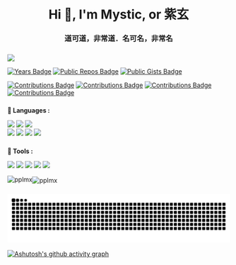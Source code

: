 <h1 align="center">Hi 👋, I'm Mystic, or 紫玄</h1>
<h3 align="center">道可道，非常道．名可名，非常名</h3>

###

<img src="https://komarev.com/ghpvc/?username=pplmx&&style=flat-square" align="center" />

[![Years Badge](https://badges.strrl.dev/years/pplmx)](https://badges.strrl.dev)
[![Public Repos Badge](https://badges.strrl.dev/repos/pplmx)](https://badges.strrl.dev)
[![Public Gists Badge](https://badges.strrl.dev/gists/pplmx)](https://badges.strrl.dev)

[![Contributions Badge](https://badges.strrl.dev/contributions/all/pplmx)](https://badges.strrl.dev)
[![Contributions Badge](https://badges.strrl.dev/contributions/monthly/pplmx)](https://badges.strrl.dev)
[![Contributions Badge](https://badges.strrl.dev/commits/monthly/pplmx)](https://badges.strrl.dev)
[![Contributions Badge](https://badges.strrl.dev/issues-and-prs/monthly/pplmx)](https://badges.strrl.dev)

###

**🌱 Languages :**

<code><a href="https://www.python.org/" target="_blank"><img height="50" src="https://www.vectorlogo.zone/logos/python/python-official.svg"></a></code>
<code><a href="https://go.dev/" target="_blank"><img height="50" src="https://www.vectorlogo.zone/logos/golang/golang-official.svg"></a></code>
<code><a href="https://en.cppreference.com/w/" target="_blank"><img height="50" src="https://github.com/isocpp/logos/blob/master/cpp_logo.svg"></a></code>
<br/>
<code><a href="https://openjdk.java.net/" target="_blank"><img height="50" src="https://www.vectorlogo.zone/logos/java/java-horizontal.svg"></a></code>
<code><a href="https://www.rust-lang.org/" target="_blank"><img height="50" src="https://www.rust-lang.org/logos/rust-logo-64x64.png"></a></code>
<code><a href="https://en.wikipedia.org/wiki/Bash_(Unix_shell)" target="_blank"><img height="50" src="https://www.vectorlogo.zone/logos/gnu_bash/gnu_bash-official.svg"></a></code>
<code><a href="https://en.wikipedia.org/wiki/Visual_Basic" target="_blank"><img height="50" src="https://www.vectorlogo.zone/logos/microsoft_vb/microsoft_vb-ar21.svg"></a></code>

###

**🌱 Tools :**

<code><a href="https://www.jetbrains.com/" target="_blank"><img height="50" src="https://www.vectorlogo.zone/logos/jetbrains/jetbrains-icon.svg"></a></code>
<code><a href="https://www.linux.org/" target="_blank"><img height="50" src="https://www.vectorlogo.zone/logos/linux/linux-ar21.svg"></a></code>
<code><a href="https://www.docker.com/" target="_blank"><img height="50" src="https://www.vectorlogo.zone/logos/docker/docker-official.svg"></a></code>
<code><a href="https://www.openstack.org/" target="_blank"><img height="50" src="https://www.vectorlogo.zone/logos/openstack/openstack-ar21.svg"></a></code>
<code><a href="https://kubernetes.io/" target="_blank"><img height="50" src="https://www.vectorlogo.zone/logos/kubernetes/kubernetes-icon.svg"></a></code>

<p><img align="left" src="https://github-readme-stats.vercel.app/api/top-langs?username=pplmx&show_icons=true&locale=en&layout=compact&langs_count=10&count_private=true&exclude_repo=pplmx.github.io,pplmx.main,caoyu.info,yoooo.fun,vimConfig,hexo-pwa,hugo-theme-next&hide=html,javascript,css,scss&bg_color=30,e96443,904e95&title_color=fff&text_color=fff" alt="pplmx" /></p>

<p><img align="center" src="https://github-readme-stats.vercel.app/api?username=pplmx&show_icons=true&locale=en&bg_color=30,e96443,904e95&title_color=fff&text_color=fff" alt="pplmx" /></p>

###

<img src="https://raw.githubusercontent.com/pplmx/pplmx/output/snake.svg" alt="Snake animation" />

[![Ashutosh's github activity graph](https://github-readme-activity-graph.cyclic.app/graph?username=pplmx&bg_color=fffff0&color=708090&line=24292e&point=24292e&area=true&hide_border=true)](https://github.com/ashutosh00710/github-readme-activity-graph)

